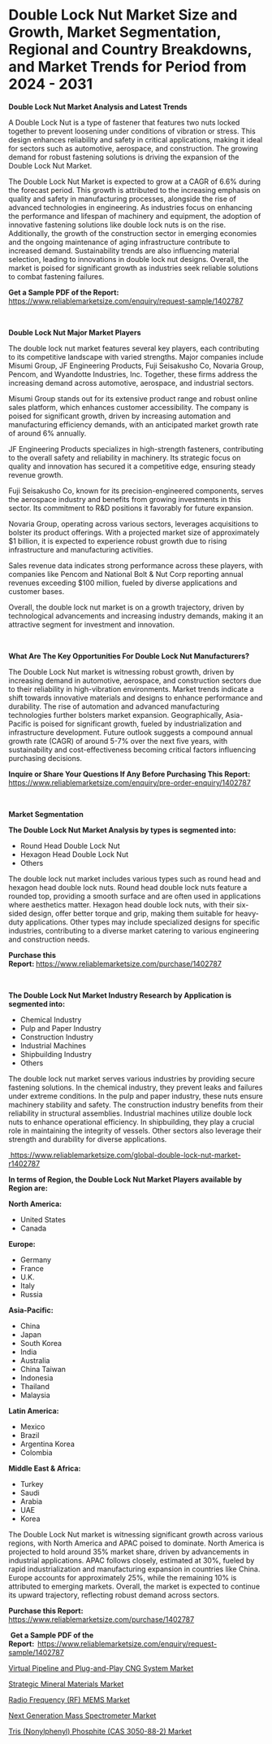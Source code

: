 <p><h1>Double Lock Nut Market Size and Growth, Market Segmentation, Regional and Country Breakdowns, and Market Trends for Period from 2024 -  2031</h1></p><p><strong>Double Lock Nut Market Analysis and Latest Trends</strong></p>
<p><p>A Double Lock Nut is a type of fastener that features two nuts locked together to prevent loosening under conditions of vibration or stress. This design enhances reliability and safety in critical applications, making it ideal for sectors such as automotive, aerospace, and construction. The growing demand for robust fastening solutions is driving the expansion of the Double Lock Nut Market.</p><p>The Double Lock Nut Market is expected to grow at a CAGR of 6.6% during the forecast period. This growth is attributed to the increasing emphasis on quality and safety in manufacturing processes, alongside the rise of advanced technologies in engineering. As industries focus on enhancing the performance and lifespan of machinery and equipment, the adoption of innovative fastening solutions like double lock nuts is on the rise. Additionally, the growth of the construction sector in emerging economies and the ongoing maintenance of aging infrastructure contribute to increased demand. Sustainability trends are also influencing material selection, leading to innovations in double lock nut designs. Overall, the market is poised for significant growth as industries seek reliable solutions to combat fastening failures.</p></p>
<p><strong>Get a Sample PDF of the Report:&nbsp;</strong> <a href="https://www.reliablemarketsize.com/enquiry/request-sample/1402787?utm_campaign=1779&utm_medium=2&utm_source=Github&utm_content=ia&utm_term=23102024&utm_id=double-lock-nut">https://www.reliablemarketsize.com/enquiry/request-sample/1402787</a></p>
<p>&nbsp;</p>
<p><strong>Double Lock Nut Major Market Players</strong></p>
<p><p>The double lock nut market features several key players, each contributing to its competitive landscape with varied strengths. Major companies include Misumi Group, JF Engineering Products, Fuji Seisakusho Co, Novaria Group, Pencom, and Wyandotte Industries, Inc. Together, these firms address the increasing demand across automotive, aerospace, and industrial sectors.</p><p>Misumi Group stands out for its extensive product range and robust online sales platform, which enhances customer accessibility. The company is poised for significant growth, driven by increasing automation and manufacturing efficiency demands, with an anticipated market growth rate of around 6% annually. </p><p>JF Engineering Products specializes in high-strength fasteners, contributing to the overall safety and reliability in machinery. Its strategic focus on quality and innovation has secured it a competitive edge, ensuring steady revenue growth.</p><p>Fuji Seisakusho Co, known for its precision-engineered components, serves the aerospace industry and benefits from growing investments in this sector. Its commitment to R&D positions it favorably for future expansion.</p><p>Novaria Group, operating across various sectors, leverages acquisitions to bolster its product offerings. With a projected market size of approximately $1 billion, it is expected to experience robust growth due to rising infrastructure and manufacturing activities.</p><p>Sales revenue data indicates strong performance across these players, with companies like Pencom and National Bolt & Nut Corp reporting annual revenues exceeding $100 million, fueled by diverse applications and customer bases.</p><p>Overall, the double lock nut market is on a growth trajectory, driven by technological advancements and increasing industry demands, making it an attractive segment for investment and innovation.</p></p>
<p>&nbsp;</p>
<p><strong>What Are The Key Opportunities For Double Lock Nut Manufacturers?</strong></p>
<p><p>The Double Lock Nut market is witnessing robust growth, driven by increasing demand in automotive, aerospace, and construction sectors due to their reliability in high-vibration environments. Market trends indicate a shift towards innovative materials and designs to enhance performance and durability. The rise of automation and advanced manufacturing technologies further bolsters market expansion. Geographically, Asia-Pacific is poised for significant growth, fueled by industrialization and infrastructure development. Future outlook suggests a compound annual growth rate (CAGR) of around 5-7% over the next five years, with sustainability and cost-effectiveness becoming critical factors influencing purchasing decisions.</p></p>
<p><strong>Inquire or Share Your Questions If Any Before Purchasing This Report:</strong> <a href="https://www.reliablemarketsize.com/enquiry/pre-order-enquiry/1402787?utm_campaign=1779&utm_medium=2&utm_source=Github&utm_content=ia&utm_term=23102024&utm_id=double-lock-nut">https://www.reliablemarketsize.com/enquiry/pre-order-enquiry/1402787</a></p>
<p>&nbsp;</p>
<p><strong>Market Segmentation</strong></p>
<p><strong>The Double Lock Nut Market Analysis by types is segmented into:</strong></p>
<p><ul><li>Round Head Double Lock Nut</li><li>Hexagon Head Double Lock Nut</li><li>Others</li></ul></p>
<p><p>The double lock nut market includes various types such as round head and hexagon head double lock nuts. Round head double lock nuts feature a rounded top, providing a smooth surface and are often used in applications where aesthetics matter. Hexagon head double lock nuts, with their six-sided design, offer better torque and grip, making them suitable for heavy-duty applications. Other types may include specialized designs for specific industries, contributing to a diverse market catering to various engineering and construction needs.</p></p>
<p><strong>Purchase this Report:&nbsp;</strong><a href="https://www.reliablemarketsize.com/purchase/1402787?utm_campaign=1779&utm_medium=2&utm_source=Github&utm_content=ia&utm_term=23102024&utm_id=double-lock-nut">https://www.reliablemarketsize.com/purchase/1402787</a></p>
<p>&nbsp;</p>
<p><strong>The Double Lock Nut Market Industry Research by Application is segmented into:</strong></p>
<p><ul><li>Chemical Industry</li><li>Pulp and Paper Industry</li><li>Construction Industry</li><li>Industrial Machines</li><li>Shipbuilding Industry</li><li>Others</li></ul></p>
<p><p>The double lock nut market serves various industries by providing secure fastening solutions. In the chemical industry, they prevent leaks and failures under extreme conditions. In the pulp and paper industry, these nuts ensure machinery stability and safety. The construction industry benefits from their reliability in structural assemblies. Industrial machines utilize double lock nuts to enhance operational efficiency. In shipbuilding, they play a crucial role in maintaining the integrity of vessels. Other sectors also leverage their strength and durability for diverse applications.</p></p>
<p><a href="https://www.reliablemarketsize.com/global-double-lock-nut-market-r1402787?utm_campaign=1779&utm_medium=2&utm_source=Github&utm_content=ia&utm_term=23102024&utm_id=double-lock-nut">&nbsp;https://www.reliablemarketsize.com/global-double-lock-nut-market-r1402787</a></p>
<p><strong>In terms of Region, the Double Lock Nut Market Players available by Region are:</strong></p>
<p>
    <p> <strong> North America: </strong>
        <ul>
            <li>United States</li>
            <li>Canada</li>
        </ul>
        </p> 
    <p> <strong> Europe: </strong>
        <ul>
            <li>Germany</li>
            <li>France</li>
            <li>U.K.</li>
            <li>Italy</li>
            <li>Russia</li>
        </ul>
        </p> 
    <p> <strong> Asia-Pacific: </strong>
        <ul>
            <li>China</li>
            <li>Japan</li>
            <li>South Korea</li>
            <li>India</li>
            <li>Australia</li>
            <li>China Taiwan</li>
            <li>Indonesia</li>
            <li>Thailand</li>
            <li>Malaysia</li>
        </ul>
        </p> 
    <p> <strong> Latin America: </strong>
        <ul>
            <li>Mexico</li>
            <li>Brazil</li>
            <li>Argentina Korea</li>
            <li>Colombia</li>
        </ul>
        </p> 
    <p> <strong> Middle East & Africa: </strong>
        <ul>
            <li>Turkey</li>
            <li>Saudi</li>
            <li>Arabia</li>
            <li>UAE</li>
            <li>Korea</li>
        </ul>
    </p>
    </p>
<p><p>The Double Lock Nut market is witnessing significant growth across various regions, with North America and APAC poised to dominate. North America is projected to hold around 35% market share, driven by advancements in industrial applications. APAC follows closely, estimated at 30%, fueled by rapid industrialization and manufacturing expansion in countries like China. Europe accounts for approximately 25%, while the remaining 10% is attributed to emerging markets. Overall, the market is expected to continue its upward trajectory, reflecting robust demand across sectors.</p></p>
<p><strong>Purchase this Report: </strong><a href="https://www.reliablemarketsize.com/purchase/1402787?utm_campaign=1779&utm_medium=2&utm_source=Github&utm_content=ia&utm_term=23102024&utm_id=double-lock-nut">https://www.reliablemarketsize.com/purchase/1402787</a></p>
<p>&nbsp;<strong>Get a Sample PDF of the Report:&nbsp;&nbsp;</strong><a href="https://www.reliablemarketsize.com/enquiry/request-sample/1402787?utm_campaign=1779&utm_medium=2&utm_source=Github&utm_content=ia&utm_term=23102024&utm_id=double-lock-nut">https://www.reliablemarketsize.com/enquiry/request-sample/1402787</a></p>
<p><strong></strong></p>
<p><p><a href="https://www.linkedin.com/pulse/global-virtual-pipeline-plug-and-play-cng-system-53-cagr-forecast-uvd5f?utm_campaign=1779&utm_medium=2&utm_source=Github&utm_content=ia&utm_term=23102024&utm_id=double-lock-nut">Virtual Pipeline and Plug-and-Play CNG System Market</a></p><p><a href="https://www.linkedin.com/pulse/future-innovation-global-strategic-mineral-materials-market-growth-s3noe?utm_campaign=1779&utm_medium=2&utm_source=Github&utm_content=ia&utm_term=23102024&utm_id=double-lock-nut">Strategic Mineral Materials Market</a></p><p><a href="https://www.linkedin.com/pulse/radio-frequency-rf-mems-market-global-trends-forecast-2024--kp5tf?utm_campaign=1779&utm_medium=2&utm_source=Github&utm_content=ia&utm_term=23102024&utm_id=double-lock-nut">Radio Frequency (RF) MEMS Market</a></p><p><a href="https://www.linkedin.com/pulse/strategic-market-insights-global-next-generation-mass-spectrometer-g91kf?utm_campaign=1779&utm_medium=2&utm_source=Github&utm_content=ia&utm_term=23102024&utm_id=double-lock-nut">Next Generation Mass Spectrometer Market</a></p><p><a href="https://www.linkedin.com/pulse/tris-nonylphenyl-phosphite-cas-3050-88-2-market-trends-detailed-6dpbe?utm_campaign=1779&utm_medium=2&utm_source=Github&utm_content=ia&utm_term=23102024&utm_id=double-lock-nut">Tris (Nonylphenyl) Phosphite (CAS 3050-88-2) Market</a></p></p>